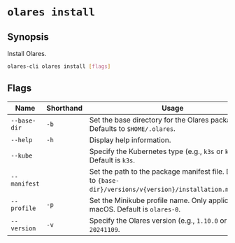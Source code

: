 # `olares install`

## Synopsis
Install Olares.

```bash
olares-cli olares install [flags]
```

## Flags

| Name         | Shorthand | Usage                                                                                                          |
|--------------|-----------|----------------------------------------------------------------------------------------------------------------|
| `--base-dir` | `-b`      | Set the base directory for the Olares package. Defaults to `$HOME/.olares`.                                    |
| `--help`     | `-h`      | Display help information.                                                                                      |
| `--kube`     |           | Specify the Kubernetes type (e.g., `k3s` or `k8s`). Default is `k3s`.                                          |
| `--manifest` |           | Set the path to the package manifest file. Defaults to `{base-dir}/versions/v{version}/installation.manifest`. |
| `--profile`  | `-p`      | Set the Minikube profile name. Only applicable on macOS. Default is `olares-0`.                                |
| `--version`  | `-v`      | Specify the Olares version (e.g., `1.10.0` or `1.10.0-20241109`.                                               |
